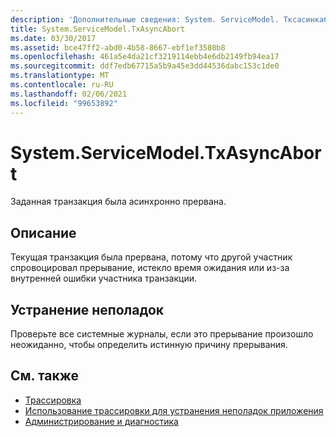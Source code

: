 ```yaml
---
description: 'Дополнительные сведения: System. ServiceModel. Тксасинкаборт'
title: System.ServiceModel.TxAsyncAbort
ms.date: 03/30/2017
ms.assetid: bce47ff2-abd0-4b58-8667-ebf1ef3580b8
ms.openlocfilehash: 461a5e4da21cf3219114ebb4e6db2149fb94ea17
ms.sourcegitcommit: ddf7edb67715a5b9a45e3dd44536dabc153c1de0
ms.translationtype: MT
ms.contentlocale: ru-RU
ms.lasthandoff: 02/06/2021
ms.locfileid: "99653892"
---
```

# <a name="systemservicemodeltxasyncabort"></a>System.ServiceModel.TxAsyncAbort

Заданная транзакция была асинхронно прервана.  
  
## <a name="description"></a>Описание  

 Текущая транзакция была прервана, потому что другой участник спровоцировал прерывание, истекло время ожидания или из-за внутренней ошибки участника транзакции.  
  
## <a name="troubleshooting"></a>Устранение неполадок  

 Проверьте все системные журналы, если это прерывание произошло неожиданно, чтобы определить истинную причину прерывания.  
  
## <a name="see-also"></a>См. также

- [Трассировка](index.md)
- [Использование трассировки для устранения неполадок приложения](using-tracing-to-troubleshoot-your-application.md)
- [Администрирование и диагностика](../index.md)

